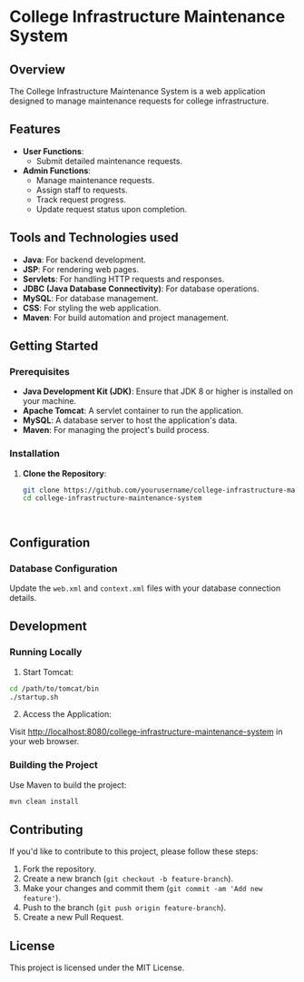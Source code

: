 # College Infrastructure Maintenance System

## Overview

The College Infrastructure Maintenance System is a web application designed to manage maintenance requests for college infrastructure. 
## Features

- **User Functions**:
  - Submit detailed maintenance requests.
- **Admin Functions**:
  - Manage maintenance requests.
  - Assign staff to requests.
  - Track request progress.
  - Update request status upon completion.

## Tools and Technologies used
- **Java**: For backend development.
- **JSP**: For rendering web pages.
- **Servlets**: For handling HTTP requests and responses.
- **JDBC (Java Database Connectivity)**: For database operations.
- **MySQL**: For database management.
- **CSS**: For styling the web application.
- **Maven**: For build automation and project management.



## Getting Started

### Prerequisites

- **Java Development Kit (JDK)**: Ensure that JDK 8 or higher is installed on your machine.
- **Apache Tomcat**: A servlet container to run the application.
- **MySQL**: A database server to host the application's data.
- **Maven**: For managing the project's build process.

### Installation

1. **Clone the Repository**:
   ```bash
   git clone https://github.com/yourusername/college-infrastructure-maintenance-system.git
   cd college-infrastructure-maintenance-system




## Configuration

### Database Configuration

Update the `web.xml` and `context.xml` files with your database connection details.


## Development

### Running Locally

1. Start Tomcat:

```bash
cd /path/to/tomcat/bin
./startup.sh
```

2. Access the Application:

Visit [http://localhost:8080/college-infrastructure-maintenance-system](http://localhost:8080/college-infrastructure-maintenance-system) in your web browser.

### Building the Project

Use Maven to build the project:

```bash
mvn clean install
```

## Contributing

If you'd like to contribute to this project, please follow these steps:

1. Fork the repository.
2. Create a new branch (`git checkout -b feature-branch`).
3. Make your changes and commit them (`git commit -am 'Add new feature'`).
4. Push to the branch (`git push origin feature-branch`).
5. Create a new Pull Request.

## License

This project is licensed under the MIT License. 



